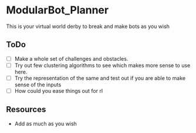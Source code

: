 # ModularBot_Planner
This is your virtual world derby to break and make bots as you wish
## ToDo
- [ ] Make a whole set of challenges and obstacles.
- [ ] Try out few clustering algorithms to see which makes more sense to use here.
- [ ] Try the representation of the same and test out if you are able to make sense of the inputs
- [ ] How could you ease things out for rl
## Resources
- Add as much as you wish
